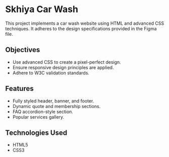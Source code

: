 # Skhiya Car Wash
This project implements a car wash website using HTML and advanced CSS techniques. It adheres to the design specifications provided in the Figma file.

## Objectives
- Use advanced CSS to create a pixel-perfect design.
- Ensure responsive design principles are applied.
- Adhere to W3C validation standards.

## Features
- Fully styled header, banner, and footer.
- Dynamic quote and membership sections.
- FAQ accordion-style section.
- Popular services gallery.

## Technologies Used
- HTML5
- CSS3